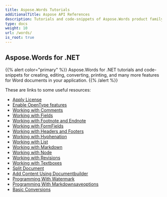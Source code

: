 ```yaml
---
title: Aspose.Words Tutorials
additionalTitle: Aspose API References
description: Tutorials and code-snippets of Aspose.Words product family. It includes basic and advance tutorials of usage of Aspose.Words.
type: docs
weight: 10
url: /words/
is_root: true
---
```


## Aspose.Words for .NET
{{% alert color="primary" %}}
Aspose.Words for .NET tutorials and code-snippets for creating, editing, converting, printing, and many more features for Word documents in your application. 
{{% /alert %}}

These are links to some useful resources:
- [Apply License](./apply-license/)   
- [Enable OpenType features](./enable-opentype-features/)   
- [Working with Comments](./working-with-comments/)   
- [Working with Fields](./working-with-fields/)   
- [Working with Footnote and Endnote](./working-with-footnote-and-endnote/)   
- [Working with FormFields](./working-with-formfields/)   
- [Working with Headers and Footers](./working-with-headers-and-footers/)   
- [Working with Hyphenation](./working-with-hyphenation/)   
- [Working with List](./working-with-list/)   
- [Working with Markdown](./working-with-markdown/)   
- [Working with Node](./working-with-node/)   
- [Working with Revisions](./working-with-revisions/)   
- [Working with Textboxes](./working-with-textboxes/)   
- [Split Document](./split-document/)   
- [Add Content Using Documentbuilder](./add-content-using-documentbuilder/)   
- [Programming With Watermark](./programming-with-watermark/)    
- [Programming With Markdownsaveoptions](./programming-with-markdownsaveoptions/)   
- [Basic Conversions](./basic-conversions/)   

